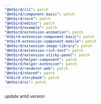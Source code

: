 ```yaml
---
"@mtbird/cli": patch
"@mtbird/component-basic": patch
"@mtbird/core": patch
"@mtbird/editor": patch
"@mtbird/example": patch
"@mtbird/extension-animation": patch
"mtbird-extension-component-basic": patch
"mtbird-extension-component-mobile": patch
"@mtbird/extension-image-library": patch
"@mtbird/extension-rich-text": patch
"@mtbird/extension-sticky-panel": patch
"@mtbird/helper-component": patch
"@mtbird/helper-extension": patch
"@mtbird/renderer-web": patch
"@mtbird/shared": patch
"mtbird-storybook": patch
"@mtbird/ui": patch
---
```


update antd version
